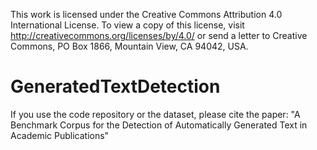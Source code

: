 This work is licensed under the Creative Commons Attribution 4.0 International License. To view a copy of this license, visit http://creativecommons.org/licenses/by/4.0/ or send a letter to Creative Commons, PO Box 1866, Mountain View, CA 94042, USA.

# GeneratedTextDetection
If you use the code repository or the dataset, please cite the paper:
"A Benchmark Corpus for the Detection of Automatically Generated Text in Academic Publications"

